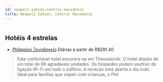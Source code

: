 ```yaml
---
id: neapoli-sykies-central-macedonia
title: Neapoli-Sykies, Central Macedonia
---
```


<center><img src="http://photos.hotelbeds.com/giata/08/085220/085220a_hb_a_001.jpg" alt="" /></center>


## Hotéis 4 estrelas

-    [Philippion Ξενοδοχείο](https://www.hurb.com/hoteis/neapoli-sykies/philippion-ksenodokheio-JNP-JP062338?cmp=18055) Diárias a partir de R$291.40
   > Este confortável hotel encontra-se em Thessaloniki. O hotel dispõe de um total de 88 agradáveis unidades. Os hóspedes podem usufruir da ligação Wi-Fi em todo o edifício. A receção está aberta o dia todo. Ideal para famílias que viajam com crianças, o Phil
